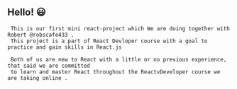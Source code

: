 ## Hello! 😃

     This is our first mini react-project which We are doing together with Robert @robscafe433 .
     This project is a part of React Devloper course with a goal to practice and gain skills in React.js

     Both of us are new to React with a little or no previous experience, that said we are committed 
     to learn and master React throughout the ReactvDeveloper course we are taking online .
